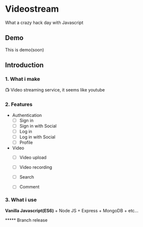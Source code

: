 # Videostream
What a crazy hack day with Javascript



## Demo

This is demo(soon)



## Introduction

### 1. What i make

📺 Video streaming service, it seems like youtube



### 2. Features

- Authentication
  - [ ] Sign in
  - [ ] Sign in with Social 
  - [ ] Log in
  - [ ] Log in with Social
  - [ ] Profile
- Video
  - [ ] Video upload
  - [ ] Video recording
  - [ ] Search
  - [ ] Comment



### 3. What i use

**Vanilla Javascript(ES6)** + Node JS + Express + MongoDB + etc...

***** Branch release
